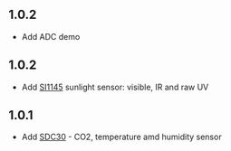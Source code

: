 ## 1.0.2
* Add ADC demo

## 1.0.2

* Add [SI1145]( https://www.seeedstudio.com/Grove-Sunlight-Sensor.html) sunlight sensor: visible, IR and raw UV

## 1.0.1 

* Add [SDC30](https://www.seeedstudio.com/Grove-CO2-Temperature-Humidity-Sensor-SCD30-p-2911.html) - CO2, temperature amd humidity sensor
